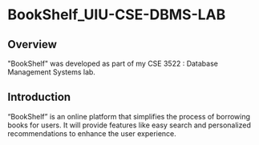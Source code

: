 
# BookShelf_UIU-CSE-DBMS-LAB

## Overview
"BookShelf" was developed as part of my CSE 3522 : Database Management Systems lab.

## Introduction
“BookShelf” is an online platform that simplifies the process of borrowing books for users. It will provide features like easy search and personalized recommendations to enhance the user experience.

